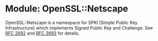 # Module: OpenSSL::Netscape
    

OpenSSL::Netscape is a namespace for SPKI (Simple Public Key Infrastructure)
which implements Signed Public Key and Challenge. See [RFC
2692](https://www.rfc-editor.org/rfc/rfc2692) and [RFC
2693](https://www.rfc-editor.org/rfc/rfc2692) for details.



